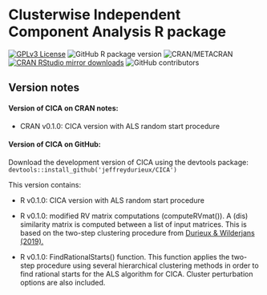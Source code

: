 # Clusterwise Independent Component Analysis R package

[![GPLv3 License](https://img.shields.io/badge/License-GPL%20v3-yellow.svg)](https://opensource.org/licenses/) ![GitHub R package version](https://img.shields.io/github/r-package/v/jeffreydurieux/CICA) ![CRAN/METACRAN](https://img.shields.io/cran/v/CICA) [![CRAN RStudio mirror downloads](https://cranlogs.r-pkg.org/badges/grand-total/CICA?color=blue)](https://r-pkg.org/pkg/CICA) ![GitHub contributors](https://img.shields.io/github/contributors/jeffreydurieux/CICA)

## Version notes

#### Version of CICA on CRAN notes:

-   CRAN v0.1.0: CICA version with ALS random start procedure

#### Version of CICA on GitHub: 

Download the development version of CICA using the devtools package: `devtools::install_github('jeffreydurieux/CICA')`

This version contains:

-   R v0.1.0: CICA version with ALS random start procedure

-   R v0.1.0: modified RV matrix computations (computeRVmat()). A (dis) similarity matrix is computed between a list of input matrices. This is based on the two-step clustering procedure from [Durieux & Wilderjans (2019).](https://link.springer.com/article/10.1007/s41237-019-00086-4)

-   R v0.1.0: FindRationalStarts() function. This function applies the two-step procedure using several hierarchical clustering methods in order to find rational starts for the ALS algorithm for CICA. Cluster perturbation options are also included.

